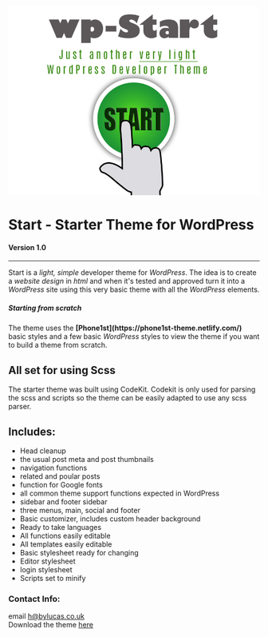 ![](screenshot.png)

# Start - Starter Theme for WordPress

#### Version 1.0

___

Start is a <em>light, simple</em> developer theme for <em>WordPress</em>. The idea is to create a <em>website design</em> in <em>html</em> and when it's tested and approved turn it into a <em>WordPress</em> site using this very basic theme with all the <em>WordPress</em> elements.

<h5>Starting from scratch</h5>
The theme uses the <strong>[Phone1st](https://phone1st-theme.netlify.com/)</strong> basic styles and a few basic <em>WordPress</em> styles to view the theme if you want to build a theme from scratch.

## All set for using Scss
The starter theme was built using CodeKit. Codekit is only used for parsing the scss and scripts so the theme can be easily adapted to use any scss parser.

## Includes:

+ Head cleanup
+ the usual post meta and post thumbnails
+ navigation functions
+ related and poular posts
+ function for Google fonts
+ all common theme support functions expected in WordPress
+ sidebar and footer sidebar
+ three menus, main, social and footer
+ Basic customizer, includes custom header background
+ Ready to take languages
+ All functions easily editable
+ All templates easily editable
+ Basic stylesheet ready for changing
+ Editor stylesheet
+ login stylesheet
+ Scripts set to minify

### Contact Info:   
email [h@bylucas.co.uk](mailto:h@bylucas.co.uk)  
Download the theme [here](https://github.com/bylucas/wp-start)
 

